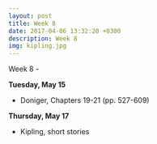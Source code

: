 ```yaml
---
layout: post
title: Week 8
date: 2017-04-06 13:32:20 +0300
description: Week 8
img: kipling.jpg
---
```

Week 8 - 



**Tuesday, May 15**
- Doniger, Chapters 19-21 (pp. 527-609)


**Thursday, May 17**
- Kipling, short stories